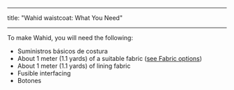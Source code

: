 - - -
title: "Wahid waistcoat: What You Need"
- - -

To make Wahid, you will need the following:

- Suministros básicos de costura
- About 1 meter (1.1 yards) of a suitable fabric ([see Fabric options](/docs/patterns/wahid/fabric))
- About 1 meter (1.1 yards) of lining fabric
- Fusible interfacing
- Botones
